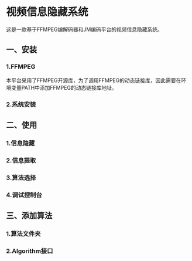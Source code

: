 # 视频信息隐藏系统
这是一款基于FFMPEG编解码器和JM编码平台的视频信息隐藏系统。

## 一、安装
### 1.FFMPEG
本平台采用了FFMPEG开源库，为了调用FFMPEG的动态链接库，因此需要在环境变量PATH中添加FFMPEG的动态链接库地址。

### 2.系统安装

## 二、使用
### 1.信息隐藏
### 2.信息提取
### 3.算法选择
### 4.调试控制台

## 三、添加算法
### 1.算法文件夹
### 2.Algorithm接口